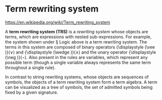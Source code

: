 # Term rewriting system

https://en.wikipedia.org/wiki/Term_rewriting_system

A **term rewriting system (TRS)** is a *rewriting system* whose objects are terms, which are expressions with nested sub-expressions. For example, the system shown under § Logic above is a term rewriting system. The terms in this system are composed of binary operators {\displaystyle (\vee )}(∨) and {\displaystyle (\wedge )}(∧) and the unary operator {\displaystyle (\neg )}(¬). Also present in the rules are variables, which represent any possible term (though a single variable always represents the same term throughout a single rule).

In contrast to string rewriting systems, whose objects are sequences of symbols, the objects of a term rewriting system form a term algebra. A term can be visualized as a tree of symbols, the set of admitted symbols being fixed by a given signature.
